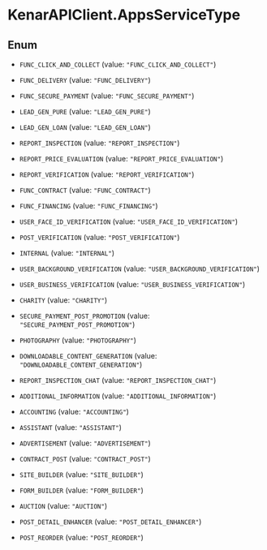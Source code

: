 # KenarAPIClient.AppsServiceType

## Enum


* `FUNC_CLICK_AND_COLLECT` (value: `"FUNC_CLICK_AND_COLLECT"`)

* `FUNC_DELIVERY` (value: `"FUNC_DELIVERY"`)

* `FUNC_SECURE_PAYMENT` (value: `"FUNC_SECURE_PAYMENT"`)

* `LEAD_GEN_PURE` (value: `"LEAD_GEN_PURE"`)

* `LEAD_GEN_LOAN` (value: `"LEAD_GEN_LOAN"`)

* `REPORT_INSPECTION` (value: `"REPORT_INSPECTION"`)

* `REPORT_PRICE_EVALUATION` (value: `"REPORT_PRICE_EVALUATION"`)

* `REPORT_VERIFICATION` (value: `"REPORT_VERIFICATION"`)

* `FUNC_CONTRACT` (value: `"FUNC_CONTRACT"`)

* `FUNC_FINANCING` (value: `"FUNC_FINANCING"`)

* `USER_FACE_ID_VERIFICATION` (value: `"USER_FACE_ID_VERIFICATION"`)

* `POST_VERIFICATION` (value: `"POST_VERIFICATION"`)

* `INTERNAL` (value: `"INTERNAL"`)

* `USER_BACKGROUND_VERIFICATION` (value: `"USER_BACKGROUND_VERIFICATION"`)

* `USER_BUSINESS_VERIFICATION` (value: `"USER_BUSINESS_VERIFICATION"`)

* `CHARITY` (value: `"CHARITY"`)

* `SECURE_PAYMENT_POST_PROMOTION` (value: `"SECURE_PAYMENT_POST_PROMOTION"`)

* `PHOTOGRAPHY` (value: `"PHOTOGRAPHY"`)

* `DOWNLOADABLE_CONTENT_GENERATION` (value: `"DOWNLOADABLE_CONTENT_GENERATION"`)

* `REPORT_INSPECTION_CHAT` (value: `"REPORT_INSPECTION_CHAT"`)

* `ADDITIONAL_INFORMATION` (value: `"ADDITIONAL_INFORMATION"`)

* `ACCOUNTING` (value: `"ACCOUNTING"`)

* `ASSISTANT` (value: `"ASSISTANT"`)

* `ADVERTISEMENT` (value: `"ADVERTISEMENT"`)

* `CONTRACT_POST` (value: `"CONTRACT_POST"`)

* `SITE_BUILDER` (value: `"SITE_BUILDER"`)

* `FORM_BUILDER` (value: `"FORM_BUILDER"`)

* `AUCTION` (value: `"AUCTION"`)

* `POST_DETAIL_ENHANCER` (value: `"POST_DETAIL_ENHANCER"`)

* `POST_REORDER` (value: `"POST_REORDER"`)


